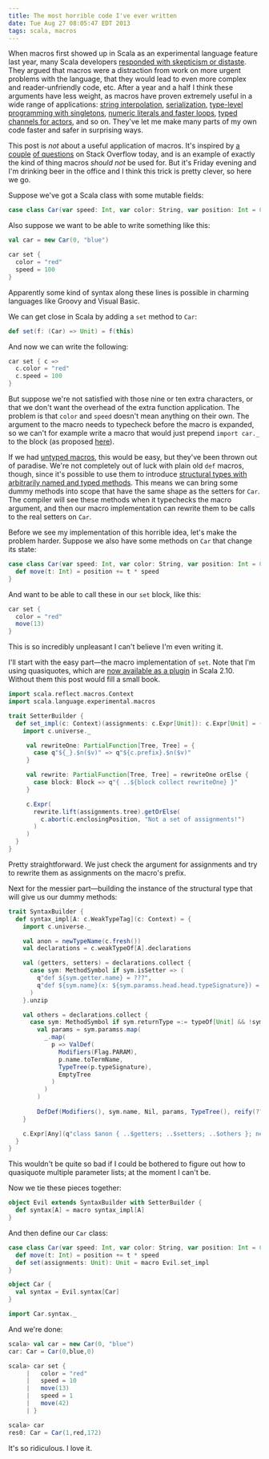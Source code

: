 ```yaml
---
title: The most horrible code I've ever written
date: Tue Aug 27 08:05:47 EDT 2013
tags: scala, macros
---
```


When macros first showed up in Scala as an experimental language feature last
year, many Scala developers
[responded with skepticism or distaste](http://blog.empathybox.com/post/19126121307/scala-macros-oh-god-why).
They argued that macros were a distraction from work on more urgent problems with
the language, that they would lead to even more complex and reader-unfriendly
code, etc. After a year and a half I think these arguments have less weight,
as macros have proven extremely useful in a wide range of applications:
[string interpolation](http://docs.scala-lang.org/sips/pending/string-interpolation.html),
[serialization](https://github.com/scala/pickling),
[type-level programming with singletons](https://github.com/milessabin/shapeless),
[numeric literals and faster loops](https://github.com/non/spire),
[typed channels for actors](http://doc.akka.io/docs/akka/snapshot/scala/typed-channels.html),
and so on. They've let me make many parts of my own code faster and safer
in surprising ways.

This post is _not_ about a useful application of macros.
It's inspired by
[a couple](http://stackoverflow.com/q/18537093/334519)
[of questions](http://stackoverflow.com/q/18535356/334519) on Stack Overflow today,
and is an example of exactly the kind of thing macros _should not_ be used for.
But it's Friday evening and I'm drinking beer in the office and I think this trick
is pretty clever, so here we go.

<!-- MORE -->

Suppose we've got a Scala class with some mutable fields:

``` scala
case class Car(var speed: Int, var color: String, var position: Int = 0)
```

Also suppose we want to be able to write something like this:

``` scala
val car = new Car(0, "blue")

car set {
  color = "red"
  speed = 100
}
```

Apparently some kind of syntax along these lines is possible in charming languages
like Groovy and Visual Basic.

We can get close in Scala by adding a `set` method to `Car`:

``` scala
def set(f: (Car) => Unit) = f(this)
```

And now we can write the following:

``` scala
car set { c =>
  c.color = "red"
  c.speed = 100
}
```

But suppose we're not satisfied with those nine or ten extra characters,
or that we don't want the overhead of the extra function application.
The problem is that `color` and `speed` doesn't mean anything on their own.
The argument to the macro needs to typecheck before the macro is expanded, so
we can't for example write a macro that would just prepend `import car._` to
the block (as proposed [here](http://stackoverflow.com/q/18537093/334519)).

If we had [untyped macros](http://docs.scala-lang.org/overviews/macros/untypedmacros.html),
this would be easy, but they've been thrown out of paradise. We're not completely
out of luck with plain old `def` macros, though, since it's possible to use them to
introduce [structural types with arbitrarily named and typed methods](http://stackoverflow.com/q/14370842/334519).
This means
we can bring some dummy methods into scope that have the same shape as the 
setters for `Car`. The compiler will see these methods when it typechecks the macro
argument, and then our macro implementation can rewrite them to be calls to the
real setters on `Car`.

Before we see my implementation of this horrible idea, let's make the problem harder.
Suppose we also have some methods on `Car` that change its state:

``` scala
case class Car(var speed: Int, var color: String, var position: Int = 0) {
  def move(t: Int) = position += t * speed
}
```

And want to be able to call these in our `set` block, like this:

``` scala
car set {
  color = "red"
  move(13)
}
```

This is so incredibly unpleasant I can't believe I'm even writing it.


I'll start with the easy part—the macro implementation of `set`. Note that
I'm using quasiquotes, which are [now available as a plugin](http://docs.scala-lang.org/overviews/macros/paradise.html)
in Scala 2.10. Without them this post would fill a small book.

``` scala
import scala.reflect.macros.Context
import scala.language.experimental.macros

trait SetterBuilder {
  def set_impl(c: Context)(assignments: c.Expr[Unit]): c.Expr[Unit] = {
    import c.universe._

     val rewriteOne: PartialFunction[Tree, Tree] = {
       case q"${_}.$n($v)" => q"${c.prefix}.$n($v)"
     }

     val rewrite: PartialFunction[Tree, Tree] = rewriteOne orElse {
       case block: Block => q"{ ..${block collect rewriteOne} }"
     }

     c.Expr(
       rewrite.lift(assignments.tree).getOrElse(
         c.abort(c.enclosingPosition, "Not a set of assignments!")
       )
     )
  }
}
```

Pretty straightforward. We just check the argument for assignments and
try to rewrite them as assignments on the macro's prefix.

Next for the messier part—building the instance of the structural type that will give us
our dummy methods:

``` scala
trait SyntaxBuilder {
  def syntax_impl[A: c.WeakTypeTag](c: Context) = {
    import c.universe._

    val anon = newTypeName(c.fresh())
    val declarations = c.weakTypeOf[A].declarations

    val (getters, setters) = declarations.collect {
      case sym: MethodSymbol if sym.isSetter => (
        q"def ${sym.getter.name} = ???",
        q"def ${sym.name}(x: ${sym.paramss.head.head.typeSignature}) = ???"
      )
    }.unzip

    val others = declarations.collect {
      case sym: MethodSymbol if sym.returnType =:= typeOf[Unit] && !sym.isSetter =>
        val params = sym.paramss.map(
          _.map(
            p => ValDef(
              Modifiers(Flag.PARAM),
              p.name.toTermName,
              TypeTree(p.typeSignature),
              EmptyTree
            )
          )
        )
        
        DefDef(Modifiers(), sym.name, Nil, params, TypeTree(), reify(???).tree)
    }

    c.Expr[Any](q"class $anon { ..$getters; ..$setters; ..$others }; new $anon {}")
  }
}
```

This wouldn't be quite so bad if I could be bothered to
figure out how to quasiquote multiple parameter lists;
at the moment I can't be.

Now we tie these pieces together:

``` scala
object Evil extends SyntaxBuilder with SetterBuilder {
  def syntax[A] = macro syntax_impl[A]
}
```

And then define our `Car` class:

``` scala
case class Car(var speed: Int, var color: String, var position: Int = 0) {
  def move(t: Int) = position += t * speed
  def set(assignments: Unit): Unit = macro Evil.set_impl
}

object Car {
  val syntax = Evil.syntax[Car]
}

import Car.syntax._
```

And we're done:

``` scala
scala> val car = new Car(0, "blue")
car: Car = Car(0,blue,0)

scala> car set {
     |   color = "red"
     |   speed = 10
     |   move(13)
     |   speed = 1
     |   move(42)
     | }

scala> car
res0: Car = Car(1,red,172)
```

It's so ridiculous. I love it.

